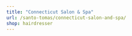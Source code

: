 ```yaml
---
title: "Connecticut Salon & Spa"
url: /santo-tomas/connecticut-salon-and-spa/
shop: hairdresser
---
```

